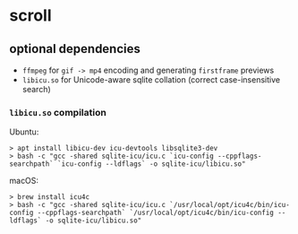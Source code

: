 # scroll

## optional dependencies
- `ffmpeg` for `gif -> mp4` encoding and generating `firstframe` previews
- `libicu.so` for Unicode-aware sqlite collation (correct case-insensitive search)

### `libicu.so` compilation
Ubuntu:
```
> apt install libicu-dev icu-devtools libsqlite3-dev
> bash -c "gcc -shared sqlite-icu/icu.c `icu-config --cppflags-searchpath` `icu-config --ldflags` -o sqlite-icu/libicu.so"
```

macOS:
```
> brew install icu4c
> bash -c "gcc -shared sqlite-icu/icu.c `/usr/local/opt/icu4c/bin/icu-config --cppflags-searchpath` `/usr/local/opt/icu4c/bin/icu-config --ldflags` -o sqlite-icu/libicu.so"
```
